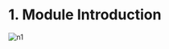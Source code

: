 # 1. Module Introduction

![n1](https://user-images.githubusercontent.com/50626798/232764223-9faceb84-0bbc-42a8-90db-00b1ec4df496.png)
